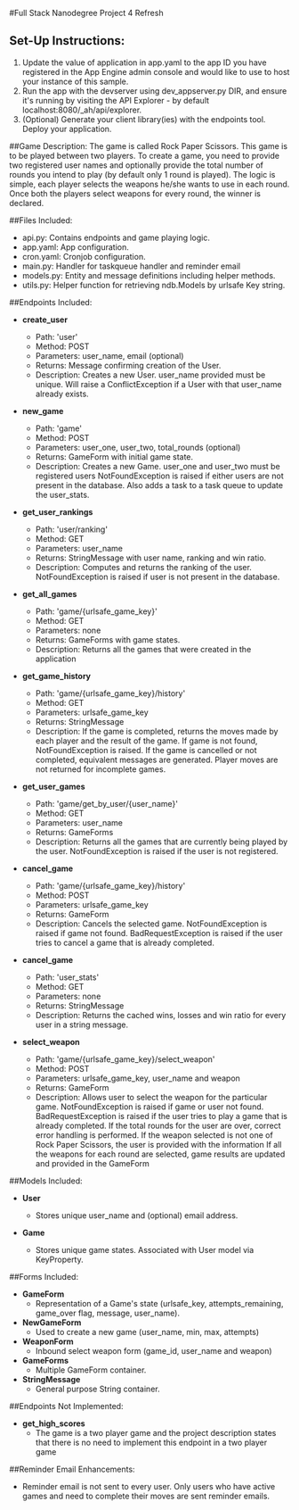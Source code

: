 #Full Stack Nanodegree Project 4 Refresh

## Set-Up Instructions:
1.  Update the value of application in app.yaml to the app ID you have registered
 in the App Engine admin console and would like to use to host your instance of this sample.
1.  Run the app with the devserver using dev_appserver.py DIR, and ensure it's
 running by visiting the API Explorer - by default localhost:8080/_ah/api/explorer.
1.  (Optional) Generate your client library(ies) with the endpoints tool.
 Deploy your application.
 
 
##Game Description:
The game is called Rock Paper Scissors. This game is to be played between two players. To create a
game, you need to provide two registered user names and optionally provide the total number of rounds
you intend to play (by default only 1 round is played). The logic is simple, each player selects the 
weapons he/she wants to use in each round. Once both the players select weapons for every round, the 
winner is declared. 

##Files Included:
 - api.py: Contains endpoints and game playing logic.
 - app.yaml: App configuration.
 - cron.yaml: Cronjob configuration.
 - main.py: Handler for taskqueue handler and reminder email
 - models.py: Entity and message definitions including helper methods.
 - utils.py: Helper function for retrieving ndb.Models by urlsafe Key string.

##Endpoints Included:
 - **create_user**
    - Path: 'user'
    - Method: POST
    - Parameters: user_name, email (optional)
    - Returns: Message confirming creation of the User.
    - Description: Creates a new User. user_name provided must be unique. Will 
    raise a ConflictException if a User with that user_name already exists.
    
 - **new_game**
    - Path: 'game'
    - Method: POST
    - Parameters: user_one, user_two, total_rounds (optional)
    - Returns: GameForm with initial game state.
    - Description: Creates a new Game. user_one and user_two must be registered users
      NotFoundException is raised if either users are not present in the database.
      Also adds a task to a task queue to update the user_stats.
     
 - **get_user_rankings**
    - Path: 'user/ranking'
    - Method: GET
    - Parameters: user_name
    - Returns: StringMessage with user name, ranking and win ratio.
    - Description: Computes and returns the ranking of the user. NotFoundException is 
      raised if user is not present in the database.
    
 - **get_all_games**
    - Path: 'game/{urlsafe_game_key}'
    - Method: GET
    - Parameters: none
    - Returns: GameForms with game states.
    - Description: Returns all the games that were created in the application
    
 - **get_game_history**
    - Path: 'game/{urlsafe_game_key}/history'
    - Method: GET
    - Parameters: urlsafe_game_key
    - Returns: StringMessage
    - Description: If the game is completed, returns the moves made by each player 
      and the result of the game. If game is not found, NotFoundException is raised.
      If the game is cancelled or not completed, equivalent messages are generated.
      Player moves are not returned for incomplete games. 
    
 - **get_user_games**
    - Path: 'game/get_by_user/{user_name}'
    - Method: GET
    - Parameters: user_name
    - Returns: GameForms 
    - Description: Returns all the games that are currently being played by the user.
      NotFoundException is raised if the user is not registered.
    
 - **cancel_game**
    - Path: 'game/{urlsafe_game_key}/history'
    - Method: POST
    - Parameters: urlsafe_game_key
    - Returns: GameForm
    - Description: Cancels the selected game. NotFoundException is raised if game not found.
      BadRequestException is raised if the user tries to cancel a game that is already completed.

- **cancel_game**
    - Path: 'user_stats'
    - Method: GET
    - Parameters: none
    - Returns: StringMessage
    - Description: Returns the cached wins, losses and win ratio for every user in a string message.

- **select_weapon**
    - Path: 'game/{urlsafe_game_key}/select_weapon'
    - Method: POST
    - Parameters: urlsafe_game_key, user_name and weapon
    - Returns: GameForm
    - Description: Allows user to select the weapon for the particular game. 
      NotFoundException is raised if game or user not found.
      BadRequestException is raised if the user tries to play a game that is already completed.
      If the total rounds for the user are over, correct error handling is performed. If the 
      weapon selected is not one of Rock Paper Scissors, the user is provided with the information
      If all the weapons for each round are selected, game results are updated and provided in the
      GameForm

##Models Included:
 - **User**
    - Stores unique user_name and (optional) email address.
    
 - **Game**
    - Stores unique game states. Associated with User model via KeyProperty.
    
##Forms Included:
 - **GameForm**
    - Representation of a Game's state (urlsafe_key, attempts_remaining,
    game_over flag, message, user_name).
 - **NewGameForm**
    - Used to create a new game (user_name, min, max, attempts)
 - **WeaponForm**
    - Inbound select weapon form (game_id, user_name and weapon)
 - **GameForms**
    - Multiple GameForm container.
 - **StringMessage**
    - General purpose String container.

##Endpoints Not Implemented:
 - **get_high_scores**
    - The game is a two player game and the project description states that
       there is no need to implement this endpoint in a two player game

##Reminder Email Enhancements:
 - Reminder email is not sent to every user. Only users who have active
   games and need to complete their moves are sent reminder emails.